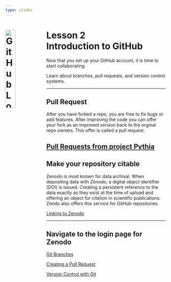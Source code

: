 ```yaml
---
type: slides
---
```


<div><h1><img src="https://foundations.projectpythia.org/_images/GitHub-logo.png" alt="GitHub Logo" width=25% align="left"/> Lesson 2<br>Introduction to GitHub</h1></div>

Now that you set up your GitHub account, it is time to start collaborating.

Learn about branches, pull requests, and version control systems.

---

## Pull Request

After you have forked a repo, you are free to fix bugs or add features. After improving the code you can offer your fork as an improved version back to the orginal repo owners. This offer is called a pull request.

[Pull Requests from project Pythia](https://foundations.projectpythia.org/foundations/github/github-pull-request.html)
---

## Make your repository citable

Zenodo is most known for data archival. When depositing data with Zenodo, a digital object identifier (DOI) is issued. Creating a persistent reference to the data exactly as they exist at the time of upload and offering an object for citation in scientific publications. Zendo also offers this service for GitHub repositories.

[Linking to Zenodo](https://docs.github.com/en/repositories/archiving-a-github-repository/referencing-and-citing-content)

---

## Navigate to the login page for Zenodo

[Git Branches](https://foundations.projectpythia.org/foundations/github/git-branches.html)

[Creating a Pull Request](https://foundations.projectpythia.org/foundations/github/github-pull-request.html)

[Version Control with Git](https://foundations.projectpythia.org/foundations/github/basic-git.html)
